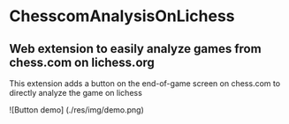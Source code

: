 # ChesscomAnalysisOnLichess

## Web extension to easily analyze games from chess.com on lichess.org 

This extension adds a button on the end-of-game screen on chess.com to directly analyze the game on lichess

![Button demo] (./res/img/demo.png)